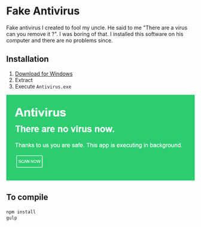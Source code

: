 # Fake Antivirus

Fake antivirus I created to fool my uncle.
He said to me "There are a virus can you remove it ?".
I was boring of that.
I installed this software on his computer and there are no problems since.

## Installation

1. [Download for Windows](https://raw.githubusercontent.com/cedced19/fake-antivirus/master/dist/Windows.zip)
2. Extract
3. Execute `Antivirus.exe`

![Demo](demo.png)

## To compile

```
npm install
gulp
```